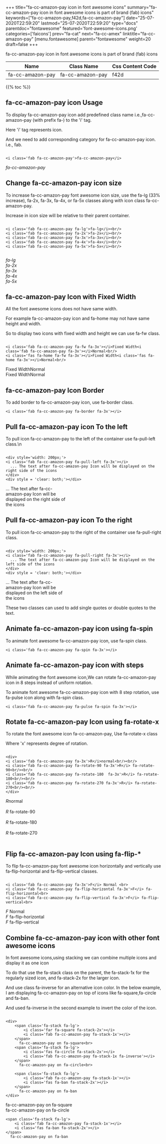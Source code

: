 +++
title="fa-cc-amazon-pay icon in font awesome icons"
summary="fa-cc-amazon-pay icon in font awesome icons is part of brand (fab) icons"
keywords=["fa-cc-amazon-pay,f42d,fa-cc-amazon-pay"]
date="25-07-2020T22:59:20"
lastmod="25-07-2020T22:59:20"
type="docs"
parentdoc="fontawesome"
featured='font-awesome-icons.png'
categories=['faicons']
prev="fa-cat"
next="fa-cc-amex"
linktitle="fa-cc-amazon-pay"
[menu.fontawesome]
parent="fontawesome"
weight=20
draft=false
+++


fa-cc-amazon-pay icon in font awesome icons is part of brand (fab) icons

<div class='table-responsive'><table class='table'><thead><tr><th>Name</th><th>Class Name</th><th>Css Content Code</th></tr></thead><tbody><tr><td>fa-cc-amazon-pay</td><td>fa-cc-amazon-pay</td><td>f42d</td></tr></tbody></table></div>


{{% toc %}}


## fa-cc-amazon-pay icon Usage

To display fa-cc-amazon-pay icon add predefined class name i.e.,fa-cc-amazon-pay (with prefix fa-) to the 'i' tag.

Here 'i' tag represents icon.

And we need to add corresponding category for fa-cc-amazon-pay icon. i.e., fab.


```

<i class='fab fa-cc-amazon-pay'>fa-cc-amazon-pay</i>
```

<i class='fab fa-cc-amazon-pay'>fa-cc-amazon-pay</i>




## Change fa-cc-amazon-pay icon size
To increase fa-cc-amazon-pay font awesome icon size, use the fa-lg (33% increase), fa-2x, fa-3x, fa-4x, or fa-5x classes along with icon class fa-cc-amazon-pay.

Increase in icon size will be relative to their parent container. 

```

<i class='fab fa-cc-amazon-pay fa-lg'>fa-lg</i><br/>
<i class='fab fa-cc-amazon-pay fa-2x'>fa-2x</i><br/>
<i class='fab fa-cc-amazon-pay fa-3x'>fa-3x</i><br/>
<i class='fab fa-cc-amazon-pay fa-4x'>fa-4x</i><br/>
<i class='fab fa-cc-amazon-pay fa-5x'>fa-5x</i><br/>
            
```

<i class='fab fa-cc-amazon-pay fa-lg'>fa-lg</i><br/>
<i class='fab fa-cc-amazon-pay fa-2x'>fa-2x</i><br/>
<i class='fab fa-cc-amazon-pay fa-3x'>fa-3x</i><br/>
<i class='fab fa-cc-amazon-pay fa-4x'>fa-4x</i><br/>
<i class='fab fa-cc-amazon-pay fa-5x'>fa-5x</i><br/>
            



## fa-cc-amazon-pay Icon with Fixed Width 

All the font awesome icons does not have same width.

For example fa-cc-amazon-pay icon and fa-home may not have same height and width.

So to display two icons with fixed width and height we can use fa-fw class.


```

<i class='fab fa-cc-amazon-pay fa-fw fa-3x'></i>Fixed Width<i class='fab fa-cc-amazon-pay fa-3x'></i>Normal<br/>
<i class='fas fa-home fa-fw fa-3x'></i>Fixed Width<i class='fas fa-home fa-3x'></i>Normal<br/>
```

<i class='fab fa-cc-amazon-pay fa-fw fa-3x'></i>Fixed Width<i class='fab fa-cc-amazon-pay fa-3x'></i>Normal<br/>
<i class='fas fa-home fa-fw fa-3x'></i>Fixed Width<i class='fas fa-home fa-3x'></i>Normal<br/>



## fa-cc-amazon-pay Icon Border 

To add border to fa-cc-amazon-pay icon, use fa-border class.


```
<i class='fab fa-cc-amazon-pay fa-border fa-3x'></i>

```
<i class='fab fa-cc-amazon-pay fa-border fa-3x'></i>





## Pull fa-cc-amazon-pay icon To the left

To pull icon fa-cc-amazon-pay to the left of the container use fa-pull-left class.\n

```

<div style='width: 200px;'>
<i class='fab fa-cc-amazon-pay fa-pull-left fa-3x'></i>
  ... The text after fa-cc-amazon-pay Icon will be displayed on the right side of the icons
</div>
<div style = 'clear: both;'></div>
```

<div style='width: 200px;'>
<i class='fab fa-cc-amazon-pay fa-pull-left fa-3x'></i>
  ... The text after fa-cc-amazon-pay Icon will be displayed on the right side of the icons
</div>
<div style = 'clear: both;'></div>




## Pull fa-cc-amazon-pay icon To the right
To pull icon fa-cc-amazon-pay to the right of the container use fa-pull-right class.

```

<div style='width: 200px;'>
<i class='fab fa-cc-amazon-pay fa-pull-right fa-3x'></i>
  ... The text after fa-cc-amazon-pay Icon will be displayed on the left side of the icons
</div>
<div style = 'clear: both;'></div>
```

<div style='width: 200px;'>
<i class='fab fa-cc-amazon-pay fa-pull-right fa-3x'></i>
  ... The text after fa-cc-amazon-pay Icon will be displayed on the left side of the icons
</div>
<div style = 'clear: both;'></div>

These two classes can used to add single quotes or double quotes to the text.


## Animate fa-cc-amazon-pay icon using fa-spin
To animate font awesome fa-cc-amazon-pay icon, use fa-spin class.

```
<i class='fab fa-cc-amazon-pay fa-spin fa-3x'></i>
```
<i class='fab fa-cc-amazon-pay fa-spin fa-3x'></i>




## Animate fa-cc-amazon-pay icon with steps
While animating the font awesome icon,We can rotate fa-cc-amazon-pay icon in 8 steps instead of uniform rotation.

To animate font awesome fa-cc-amazon-pay icon with 8 step rotation, use fa-pulse icon along with fa-spin class.


```
<i class='fab fa-cc-amazon-pay fa-pulse fa-spin fa-3x'></i>

```
<i class='fab fa-cc-amazon-pay fa-pulse fa-spin fa-3x'></i>





## Rotate fa-cc-amazon-pay Icon using fa-rotate-x
To rotate the font awesome icon fa-cc-amazon-pay, Use fa-rotate-x class

Where 'x' represents degree of rotation.


```

<div>
<i class='fab fa-cc-amazon-pay fa-3x'>R</i>normal<br/><br/>
<i class='fab fa-cc-amazon-pay fa-rotate-90 fa-3x'>R</i> fa-rotate-90<br/><br/> 
<i class='fab fa-cc-amazon-pay fa-rotate-180  fa-3x'>R</i> fa-rotate-180<br/><br/> 
<i class='fab fa-cc-amazon-pay fa-rotate-270 fa-3x'>R</i> fa-rotate-270<br/><br/>
</div>
```

<div>
<i class='fab fa-cc-amazon-pay fa-3x'>R</i>normal<br/><br/>
<i class='fab fa-cc-amazon-pay fa-rotate-90 fa-3x'>R</i> fa-rotate-90<br/><br/> 
<i class='fab fa-cc-amazon-pay fa-rotate-180  fa-3x'>R</i> fa-rotate-180<br/><br/> 
<i class='fab fa-cc-amazon-pay fa-rotate-270 fa-3x'>R</i> fa-rotate-270<br/><br/>
</div>




## Flip fa-cc-amazon-pay Icon using fa-flip-*
To flip fa-cc-amazon-pay font awesome icon horizontally and vertically use fa-flip-horizontal and fa-flip-vertical classes. 

```

<i class='fab fa-cc-amazon-pay fa-3x'>F</i> Normal <br>
<i class='fab fa-cc-amazon-pay fa-flip-horizontal fa-3x'>F</i> fa-flip-horizontal<br>
<i class='fab fa-cc-amazon-pay fa-flip-vertical fa-3x'>F</i> fa-flip-vertical<br>
```

<i class='fab fa-cc-amazon-pay fa-3x'>F</i> Normal <br>
<i class='fab fa-cc-amazon-pay fa-flip-horizontal fa-3x'>F</i> fa-flip-horizontal<br>
<i class='fab fa-cc-amazon-pay fa-flip-vertical fa-3x'>F</i> fa-flip-vertical<br>




## Combine fa-cc-amazon-pay icon with other font awesome icons
In font awesome icons,using stacking we can combine multiple icons and display it as one icon 

To do that use the fa-stack class on the parent, the fa-stack-1x for the regularly sized icon, and fa-stack-2x for the larger icon.

And use class fa-inverse for an alternative icon color. 
In the below example, I am displaying fa-cc-amazon-pay on top of icons like fa-square,fa-circle and fa-ban.

And used fa-inverse in the second example to invert the color of the icon.

```

<div>
    <span class='fa-stack fa-lg'>
        <i class='far fa-square fa-stack-2x'></i>
        <i class='fab fa-cc-amazon-pay fa-stack-1x'></i>
    </span>
      fa-cc-amazon-pay on fa-square<br>
    <span class='fa-stack fa-lg'>
        <i class='fas fa-circle fa-stack-2x'></i>
        <i class='fab fa-cc-amazon-pay fa-stack-1x fa-inverse'></i>
    </span>
      fa-cc-amazon-pay on fa-circle<br>

    <span class='fa-stack fa-lg'>
        <i class='fab fa-cc-amazon-pay fa-stack-1x'></i>
        <i class='fas fa-ban fa-stack-2x'></i>
    </span>
      fa-cc-amazon-pay on fa-ban
</div>
```

<div>
    <span class='fa-stack fa-lg'>
        <i class='far fa-square fa-stack-2x'></i>
        <i class='fab fa-cc-amazon-pay fa-stack-1x'></i>
    </span>
      fa-cc-amazon-pay on fa-square<br>
    <span class='fa-stack fa-lg'>
        <i class='fas fa-circle fa-stack-2x'></i>
        <i class='fab fa-cc-amazon-pay fa-stack-1x fa-inverse'></i>
    </span>
      fa-cc-amazon-pay on fa-circle<br>

    <span class='fa-stack fa-lg'>
        <i class='fab fa-cc-amazon-pay fa-stack-1x'></i>
        <i class='fas fa-ban fa-stack-2x'></i>
    </span>
      fa-cc-amazon-pay on fa-ban
</div>






